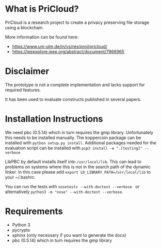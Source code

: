 What is PriCloud?
=================

PriCloud is a research project to create a privacy preserving file storage using a blockchain. 

More information can be found here:

 * https://www.uni-ulm.de/in/vs/res/proj/pricloud/
 * https://ieeexplore.ieee.org/abstract/document/7966965


Disclaimer
==========

The prototype is not a complete implementation and lacks support for required features.

It has been used to evaluate constructs published in several papers.

Installation Instructions
=========================

We need pbc (0.5.14) which in turn requires the gmp library.
Unfortunately this needs to be installed manually.
The koppercoin package can be installed with ``python setup.py install``.
Additional packages needed for the evaluation script can be installed
with ``pip3 install -e ".[testing]" --verbose``

LibPBC by default installs itself into ``/usr/local/lib``. This can
lead to problems on systems where this is not in the search path of
the dynamic linker. In this case please add ``export
LD_LIBRARY_PATH=/usr/local/lib`` to your ~/.bashrc.

You can run the tests with ``nosetests --with-doctest --verbose
`` or alternatively ``python3 -m "nose" --with-doctest --verbose``.

Requirements
============
- Python 3
- pycrypto
- sphinx (only necessary if you want to generate the docs)
- pbc (0.5.14) which in turn requires the gmp library

